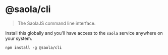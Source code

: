 # @saola/cli

> The SaolaJS command line interface.

Install this globally and you'll have access to the `saola` service anywhere on your system.

```shell
npm install -g @saola/cli
```
